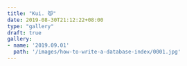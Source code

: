```yaml
---
title: "Kui. 😾"
date: 2019-08-30T21:12:22+08:00
type: "gallery"
draft: true
gallery:
- name: '2019.09.01'
  path: '/images/how-to-write-a-database-index/0001.jpg'
---
```

